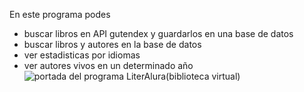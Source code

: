 En este programa podes 
- buscar libros en API gutendex y guardarlos en una base de datos
- buscar libros y autores en la base de datos
- ver estadisticas por idiomas
- ver autores vivos en un determinado año
  ![portada del programa LiterAlura(biblioteca virtual)](https://github.com/user-attachments/assets/bibliotecaEscher)
